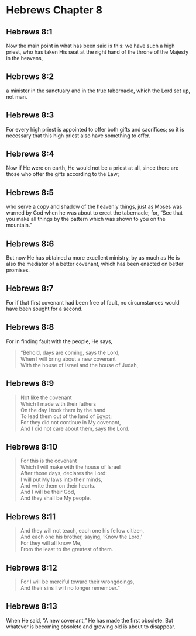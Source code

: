 # Hebrews Chapter 8

## Hebrews 8:1

Now the main point in what has been said is this: we have such a high priest, who has taken His seat at the right hand of the throne of the Majesty in the heavens,

## Hebrews 8:2

a minister in the sanctuary and in the true tabernacle, which the Lord set up, not man.

## Hebrews 8:3

For every high priest is appointed to offer both gifts and sacrifices; so it is necessary that this high priest also have something to offer.

## Hebrews 8:4

Now if He were on earth, He would not be a priest at all, since there are those who offer the gifts according to the Law;

## Hebrews 8:5

who serve a copy and shadow of the heavenly things, just as Moses was warned by God when he was about to erect the tabernacle; for, “See that you make all things by the pattern which was shown to you on the mountain.”

## Hebrews 8:6

But now He has obtained a more excellent ministry, by as much as He is also the mediator of a better covenant, which has been enacted on better promises.

## Hebrews 8:7

For if that first covenant had been free of fault, no circumstances would have been sought for a second.

## Hebrews 8:8

For in finding fault with the people, He says,

> “Behold, days are coming, says the Lord,  
> When I will bring about a new covenant  
> With the house of Israel and the house of Judah,

## Hebrews 8:9

> Not like the covenant  
> Which I made with their fathers  
> On the day I took them by the hand  
> To lead them out of the land of Egypt;  
> For they did not continue in My covenant,  
> And I did not care about them, says the Lord.

## Hebrews 8:10

> For this is the covenant  
> Which I will make with the house of Israel  
> After those days, declares the Lord:  
> I will put My laws into their minds,  
> And write them on their hearts.  
> And I will be their God,  
> And they shall be My people.

## Hebrews 8:11

> And they will not teach, each one his fellow citizen,  
> And each one his brother, saying, ‘Know the Lord,’  
> For they will all know Me,  
> From the least to the greatest of them.

## Hebrews 8:12

> For I will be merciful toward their wrongdoings,  
> And their sins I will no longer remember.”

## Hebrews 8:13

When He said, “A new covenant,” He has made the first obsolete. But whatever is becoming obsolete and growing old is about to disappear.
